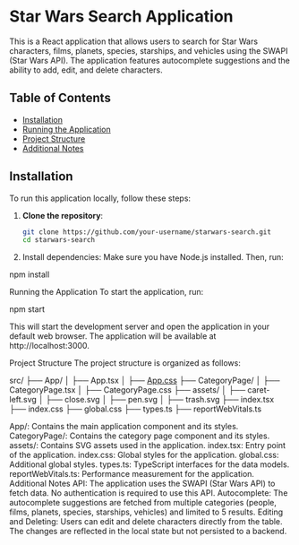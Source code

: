# Star Wars Search Application

This is a React application that allows users to search for Star Wars characters, films, planets, species, starships, and vehicles using the SWAPI (Star Wars API). The application features autocomplete suggestions and the ability to add, edit, and delete characters.

## Table of Contents

- [Installation](#installation)
- [Running the Application](#running-the-application)
- [Project Structure](#project-structure)
- [Additional Notes](#additional-notes)
  
## Installation

To run this application locally, follow these steps:

1. **Clone the repository**:
   ```bash
   git clone https://github.com/your-username/starwars-search.git
   cd starwars-search

2. Install dependencies: Make sure you have Node.js installed. Then, run:

npm install

Running the Application
To start the application, run:

npm start

This will start the development server and open the application in your default web browser. The application will be available at http://localhost:3000.

Project Structure
The project structure is organized as follows:

src/
├── App/
│   ├── App.tsx
│   ├── [App.css](http://_vscodecontentref_/2)
├── CategoryPage/
│   ├── CategoryPage.tsx
│   ├── CategoryPage.css
├── assets/
│   ├── caret-left.svg
│   ├── close.svg
│   ├── pen.svg
│   ├── trash.svg
├── index.tsx
├── index.css
├── global.css
├── types.ts
├── reportWebVitals.ts

App/: Contains the main application component and its styles.
CategoryPage/: Contains the category page component and its styles.
assets/: Contains SVG assets used in the application.
index.tsx: Entry point of the application.
index.css: Global styles for the application.
global.css: Additional global styles.
types.ts: TypeScript interfaces for the data models.
reportWebVitals.ts: Performance measurement for the application.
Additional Notes
API: The application uses the SWAPI (Star Wars API) to fetch data. No authentication is required to use this API.
Autocomplete: The autocomplete suggestions are fetched from multiple categories (people, films, planets, species, starships, vehicles) and limited to 5 results.
Editing and Deleting: Users can edit and delete characters directly from the table. The changes are reflected in the local state but not persisted to a backend.




